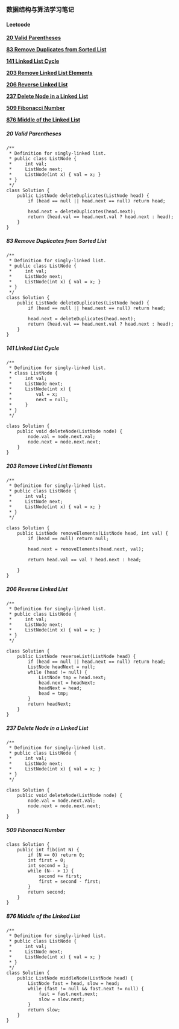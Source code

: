 ### 数据结构与算法学习笔记
#### Leetcode

[**20 Valid Parentheses**](#20)

[**83 Remove Duplicates from Sorted List**](#83)

[**141 Linked List Cycle**](#141)

[**203 Remove Linked List Elements**](#203)

[**206 Reverse Linked List**](#206)

[**237 Delete Node in a Linked List**](#237)

[**509 Fibonacci Number**](#509)

[**876 Middle of the Linked List**](#876)


##### <a name="20"></a>20 Valid Parentheses

```
/**
 * Definition for singly-linked list.
 * public class ListNode {
 *     int val;
 *     ListNode next;
 *     ListNode(int x) { val = x; }
 * }
 */
class Solution {
    public ListNode deleteDuplicates(ListNode head) {
        if (head == null || head.next == null) return head;
        
        head.next = deleteDuplicates(head.next);
        return (head.val == head.next.val ? head.next : head);
    }
}
```

##### <a name="83"></a>83 Remove Duplicates from Sorted List

```
/**
 * Definition for singly-linked list.
 * public class ListNode {
 *     int val;
 *     ListNode next;
 *     ListNode(int x) { val = x; }
 * }
 */
class Solution {
    public ListNode deleteDuplicates(ListNode head) {
        if (head == null || head.next == null) return head;
        
        head.next = deleteDuplicates(head.next);
        return (head.val == head.next.val ? head.next : head);
    }
}
```

##### <a name="141"></a>141 Linked List Cycle

```
/**
 * Definition for singly-linked list.
 * class ListNode {
 *     int val;
 *     ListNode next;
 *     ListNode(int x) {
 *         val = x;
 *         next = null;
 *     }
 * }
 */

class Solution {
    public void deleteNode(ListNode node) {
        node.val = node.next.val;
        node.next = node.next.next;
    }
}
```

##### <a name="203"></a>203 Remove Linked List Elements

```
/**
 * Definition for singly-linked list.
 * public class ListNode {
 *     int val;
 *     ListNode next;
 *     ListNode(int x) { val = x; }
 * }
 */

class Solution {
    public ListNode removeElements(ListNode head, int val) {
        if (head == null) return null;
       
        head.next = removeElements(head.next, val);
        
        return head.val == val ? head.next : head;
        
    }
}
```

##### <a name="206"></a>206 Reverse Linked List

```
/**
 * Definition for singly-linked list.
 * public class ListNode {
 *     int val;
 *     ListNode next;
 *     ListNode(int x) { val = x; }
 * }
 */

class Solution {
    public ListNode reverseList(ListNode head) {
        if (head == null || head.next == null) return head;
        ListNode headNext = null;
        while (head != null) {
            ListNode tmp = head.next;
            head.next = headNext;
            headNext = head;
            head = tmp;
        }
        return headNext;
    }
}
```

##### <a name="237"></a>237 Delete Node in a Linked List

```
/**
 * Definition for singly-linked list.
 * public class ListNode {
 *     int val;
 *     ListNode next;
 *     ListNode(int x) { val = x; }
 * }
 */

class Solution {
    public void deleteNode(ListNode node) {
        node.val = node.next.val;
        node.next = node.next.next;
    }
}
```

##### <a name="509"></a>509 Fibonacci Number

```
class Solution {
    public int fib(int N) {
        if (N == 0) return 0;
        int first = 0;
        int second = 1;
        while (N-- > 1) {
            second += first;
            first = second - first;
        }
        return second;
    }
}
```

##### <a name="876"></a>876 Middle of the Linked List

```
/**
 * Definition for singly-linked list.
 * public class ListNode {
 *     int val;
 *     ListNode next;
 *     ListNode(int x) { val = x; }
 * }
 */
class Solution {
    public ListNode middleNode(ListNode head) {
        ListNode fast = head, slow = head;
        while (fast != null && fast.next != null) {
            fast = fast.next.next;
            slow = slow.next;
        }
        return slow;
    }
}
```